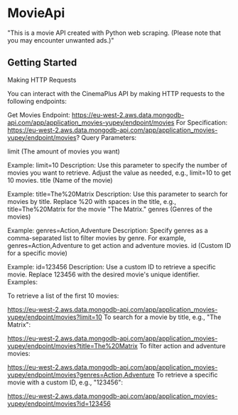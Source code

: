 # MovieApi
"This is a movie API created with Python web scraping. (Please note that you may encounter unwanted ads.)"

## Getting Started
Making HTTP Requests

You can interact with the CinemaPlus API by making HTTP requests to the following endpoints:

Get Movies
Endpoint: https://eu-west-2.aws.data.mongodb-api.com/app/application_movies-yupey/endpoint/movies
For Specification: https://eu-west-2.aws.data.mongodb-api.com/app/application_movies-yupey/endpoint/movies?
Query Parameters:

limit (The amount of movies you want)

Example: limit=10
Description: Use this parameter to specify the number of movies you want to retrieve. Adjust the value as needed, e.g., limit=10 to get 10 movies.
title (Name of the movie)

Example: title=The%20Matrix
Description: Use this parameter to search for movies by title. Replace %20 with spaces in the title, e.g., title=The%20Matrix for the movie "The Matrix."
genres (Genres of the movies)

Example: genres=Action,Adventure
Description: Specify genres as a comma-separated list to filter movies by genre. For example, genres=Action,Adventure to get action and adventure movies.
id (Custom ID for a specific movie)

Example: id=123456
Description: Use a custom ID to retrieve a specific movie. Replace 123456 with the desired movie's unique identifier.
Examples:

To retrieve a list of the first 10 movies:

https://eu-west-2.aws.data.mongodb-api.com/app/application_movies-yupey/endpoint/movies?limit=10
To search for a movie by title, e.g., "The Matrix":

https://eu-west-2.aws.data.mongodb-api.com/app/application_movies-yupey/endpoint/movies?title=The%20Matrix
To filter action and adventure movies:

https://eu-west-2.aws.data.mongodb-api.com/app/application_movies-yupey/endpoint/movies?genres=Action,Adventure
To retrieve a specific movie with a custom ID, e.g., "123456":

https://eu-west-2.aws.data.mongodb-api.com/app/application_movies-yupey/endpoint/movies?id=123456 
